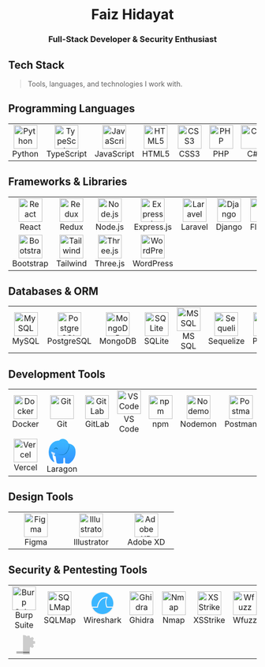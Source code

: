 <h1 align="center">Faiz Hidayat</h1>
<h3 align="center">Full-Stack Developer & Security Enthusiast</h3>

<h2 align="left" id="faiz-hidayat">Tech Stack</h2>

> Tools, languages, and technologies I work with.

## Programming Languages

<table>
  <tr>
    <td align="center" width="96">
      <a href="#faiz-hidayat">
        <img src="https://cdn.jsdelivr.net/gh/devicons/devicon@latest/icons/python/python-original.svg" width="48" height="48" alt="Python" />
      </a>
      <br>Python
    </td>
    <td align="center" width="96">
      <a href="#faiz-hidayat">
        <img src="https://cdn.jsdelivr.net/gh/devicons/devicon@latest/icons/typescript/typescript-original.svg" width="48" height="48" alt="TypeScript" />
      </a>
      <br>TypeScript
    </td>
    <td align="center" width="96">
      <a href="#faiz-hidayat">
        <img src="https://cdn.jsdelivr.net/gh/devicons/devicon@latest/icons/javascript/javascript-original.svg" width="48" height="48" alt="JavaScript" />
      </a>
      <br>JavaScript
    </td>
    <td align="center" width="96">
      <a href="#faiz-hidayat">
        <img src="https://cdn.jsdelivr.net/gh/devicons/devicon@latest/icons/html5/html5-original.svg" width="48" height="48" alt="HTML5" />
      </a>
      <br>HTML5
    </td>
    <td align="center" width="96">
      <a href="#faiz-hidayat">
        <img src="https://cdn.jsdelivr.net/gh/devicons/devicon@latest/icons/css3/css3-original.svg" width="48" height="48" alt="CSS3" />
      </a>
      <br>CSS3
    </td>
    <td align="center" width="96">
      <a href="#faiz-hidayat">
        <img src="https://cdn.jsdelivr.net/gh/devicons/devicon@latest/icons/php/php-original.svg" width="48" height="48" alt="PHP" />
      </a>
      <br>PHP
    </td>
    <td align="center" width="96">
      <a href="#faiz-hidayat">
        <img src="https://cdn.jsdelivr.net/gh/devicons/devicon@latest/icons/csharp/csharp-original.svg" width="48" height="48" alt="C#" />
      </a>
      <br>C#
    </td>
  </tr>
</table>

## Frameworks & Libraries

<table>
  <tr>
    <td align="center" width="96">
      <a href="#faiz-hidayat">
        <img src="https://cdn.jsdelivr.net/gh/devicons/devicon@latest/icons/react/react-original.svg" width="48" height="48" alt="React" />
      </a>
      <br>React
    </td>
    <td align="center" width="96">
      <a href="#faiz-hidayat">
        <img src="https://cdn.jsdelivr.net/gh/devicons/devicon@latest/icons/redux/redux-original.svg" width="48" height="48" alt="Redux" />
      </a>
      <br>Redux
    </td>
    <td align="center" width="96">
      <a href="#faiz-hidayat">
        <img src="https://cdn.jsdelivr.net/gh/devicons/devicon@latest/icons/nodejs/nodejs-original.svg" width="48" height="48" alt="Node.js" />
      </a>
      <br>Node.js
    </td>
    <td align="center" width="96">
      <a href="#faiz-hidayat">
        <img src="https://cdn.jsdelivr.net/gh/devicons/devicon@latest/icons/express/express-original.svg" width="48" height="48" alt="Express.js" />
      </a>
      <br>Express.js
    </td>
    <td align="center" width="96">
      <a href="#faiz-hidayat">
        <img src="https://cdn.jsdelivr.net/gh/devicons/devicon@latest/icons/laravel/laravel-original.svg" width="48" height="48" alt="Laravel" />
      </a>
      <br>Laravel
    </td>
    <td align="center" width="96">
      <a href="#faiz-hidayat">
        <img src="https://cdn.jsdelivr.net/gh/devicons/devicon@latest/icons/django/django-plain.svg" width="48" height="48" alt="Django" />
      </a>
      <br>Django
    </td>
    <td align="center" width="96">
      <a href="#faiz-hidayat">
        <img src="https://cdn.jsdelivr.net/gh/devicons/devicon@latest/icons/flutter/flutter-original.svg" width="48" height="48" alt="Flutter" />
      </a>
      <br>Flutter
    </td>
  </tr>
  <tr>
    <td align="center" width="96">
      <a href="#faiz-hidayat">
        <img src="https://cdn.jsdelivr.net/gh/devicons/devicon@latest/icons/bootstrap/bootstrap-original.svg" width="48" height="48" alt="Bootstrap" />
      </a>
      <br>Bootstrap
    </td>
    <td align="center" width="96">
      <a href="#faiz-hidayat">
        <img src="https://cdn.jsdelivr.net/gh/devicons/devicon@latest/icons/tailwindcss/tailwindcss-original-wordmark.svg" width="48" height="48" alt="Tailwind" />
      </a>
      <br>Tailwind
    </td>
    <td align="center" width="96">
      <a href="#faiz-hidayat">
        <img src="https://cdn.jsdelivr.net/gh/devicons/devicon@latest/icons/threejs/threejs-original.svg" width="48" height="48" alt="Three.js" />
      </a>
      <br>Three.js
    </td>
    <td align="center" width="96">
      <a href="#faiz-hidayat">
        <img src="https://cdn.jsdelivr.net/gh/devicons/devicon@latest/icons/wordpress/wordpress-plain.svg" width="48" height="48" alt="WordPress" />
      </a>
      <br>WordPress
    </td>
  </tr>
</table>

## Databases & ORM

<table>
  <tr>
    <td align="center" width="96">
      <a href="#faiz-hidayat">
        <img src="https://cdn.jsdelivr.net/gh/devicons/devicon@latest/icons/mysql/mysql-original.svg" width="48" height="48" alt="MySQL" />
      </a>
      <br>MySQL
    </td>
    <td align="center" width="96">
      <a href="#faiz-hidayat">
        <img src="https://cdn.jsdelivr.net/gh/devicons/devicon@latest/icons/postgresql/postgresql-original.svg" width="48" height="48" alt="PostgreSQL" />
      </a>
      <br>PostgreSQL
    </td>
    <td align="center" width="96">
      <a href="#faiz-hidayat">
        <img src="https://cdn.jsdelivr.net/gh/devicons/devicon@latest/icons/mongodb/mongodb-original.svg" width="48" height="48" alt="MongoDB" />
      </a>
      <br>MongoDB
    </td>
    <td align="center" width="96">
      <a href="#faiz-hidayat">
        <img src="https://cdn.jsdelivr.net/gh/devicons/devicon@latest/icons/sqlite/sqlite-original.svg" width="48" height="48" alt="SQLite" />
      </a>
      <br>SQLite
    </td>
    <td align="center" width="96">
      <a href="#faiz-hidayat">
        <img src="https://cdn.jsdelivr.net/gh/devicons/devicon@latest/icons/microsoftsqlserver/microsoftsqlserver-plain-wordmark.svg" width="48" height="48" alt="MS SQL" />
      </a>
      <br>MS SQL
    </td>
    <td align="center" width="96">
      <a href="#faiz-hidayat">
        <img src="https://cdn.jsdelivr.net/gh/devicons/devicon@latest/icons/sequelize/sequelize-original.svg" width="48" height="48" alt="Sequelize" />
      </a>
      <br>Sequelize
    </td>
    <td align="center" width="96">
      <a href="#faiz-hidayat">
        <img src="https://cdn.jsdelivr.net/gh/devicons/devicon@latest/icons/prisma/prisma-original.svg" width="48" height="48" alt="Prisma" />
      </a>
      <br>Prisma
    </td>
  </tr>
</table>

## Development Tools

<table>
  <tr>
    <td align="center" width="96">
      <a href="#faiz-hidayat">
        <img src="https://cdn.jsdelivr.net/gh/devicons/devicon@latest/icons/docker/docker-original.svg" width="48" height="48" alt="Docker" />
      </a>
      <br>Docker
    </td>
    <td align="center" width="96">
      <a href="#faiz-hidayat">
        <img src="https://cdn.jsdelivr.net/gh/devicons/devicon@latest/icons/git/git-original.svg" width="48" height="48" alt="Git" />
      </a>
      <br>Git
    </td>
    <td align="center" width="96">
      <a href="#faiz-hidayat">
        <img src="https://cdn.jsdelivr.net/gh/devicons/devicon@latest/icons/gitlab/gitlab-original.svg" width="48" height="48" alt="GitLab" />
      </a>
      <br>GitLab
    </td>
    <td align="center" width="96">
      <a href="#faiz-hidayat">
        <img src="https://cdn.jsdelivr.net/gh/devicons/devicon@latest/icons/vscode/vscode-original.svg" width="48" height="48" alt="VS Code" />
      </a>
      <br>VS Code
    </td>
    <td align="center" width="96">
      <a href="#faiz-hidayat">
        <img src="https://cdn.jsdelivr.net/gh/devicons/devicon@latest/icons/npm/npm-original-wordmark.svg" width="48" height="48" alt="npm" />
      </a>
      <br>npm
    </td>
    <td align="center" width="96">
      <a href="#faiz-hidayat">
        <img src="https://cdn.jsdelivr.net/gh/devicons/devicon@latest/icons/nodemon/nodemon-original.svg" width="48" height="48" alt="Nodemon" />
      </a>
      <br>Nodemon
    </td>
    <td align="center" width="96">
      <a href="#faiz-hidayat">
        <img src="https://cdn.jsdelivr.net/gh/devicons/devicon@latest/icons/postman/postman-original.svg" width="48" height="48" alt="Postman" />
      </a>
      <br>Postman
    </td>
  </tr>
  <tr>
    <td align="center" width="96">
      <a href="#faiz-hidayat">
        <img src="https://cdn.jsdelivr.net/gh/devicons/devicon@latest/icons/vercel/vercel-original.svg" width="48" height="48" alt="Vercel" />
      </a>
      <br>Vercel
    </td>
    <td align="center" width="96">
      <a href="#faiz-hidayat">
        <svg viewBox="-58.56999999999999 -59.93000000000002 908.27 797.3599999999999" xmlns="http://www.w3.org/2000/svg" width="2500" height="2217"><linearGradient id="a" gradientUnits="userSpaceOnUse" x1="400.117" x2="400.117" y1="22.293" y2="715"><stop offset=".018" stop-color="#3bb6ff"/><stop offset=".302" stop-color="#39afff"/><stop offset=".552" stop-color="#36a3ff"/><stop offset=".717" stop-color="#359fff"/><stop offset=".832" stop-color="#3398ff"/><stop offset=".964" stop-color="#3297ff"/></linearGradient><path d="M25.27 252.7c1.36-4.1 58.96-201.67 287.1-204.43 0 0 95.66-108.2 226 0 0 0 35.36 29.06 54.76 89.4 0 0 171.14 25.96 198.84 167.4 0 0 57.73 232.9-137.77 396.53 0 0-27.53 22.03-45.87 32.27 0 0-40.66.06-49.06 0-17.9-.14-29.2 0-45.47 0 0 0-25-8.94-26.03-37.5 0 0-2.1-99.34-1.54-116.5 0 0 .5-16.07-22.9-15.07 0 0-22.33-2.57-25.5 16.63 0 0-.53 102.47-1.03 120.64 0 0-1.57 30.23-35.37 31.7 0 0-121.16 3.66-137.26-2.07 0 0-28.07-5.2-30.17-31.73 0 0-22.9-135.2-27.03-177.27 0 0-76.97-42.67-92.57-54.1 0 0 5.2 137.77 53.03 196.03 0 0 8.34 7.3-8.33 17.67 0 0-6.23 5.2-12.5 2.13 0 0-205.17-114.6-129.6-407.1" fill="url(#a)"/><path d="M254.93 441.17s179 102.03 287.3-61.77c0 0 87.7-114.53 52.77-236.7 0 0 61.5 102.67-57.5 261.97.03.03-100.9 142.03-282.57 36.5z" fill="#069"/><path d="M184.1 417.1s12.77 59.1-26.5 77.7c0 0-89.33-36.8-80.3-104.77 0 0 2.8-16.96 19.43-6.56 0 0 39.54 21.5 70.74 27.7-.04 0 15.83 1.46 16.63 5.93z" fill="#cee6ff"/><path d="M159.3 317.2s13.47-57.57 64.3-53.93c0 0 43.2 1.16 44.73 60.56 0 .04-34.03-88.83-109.03-6.63z" fill="#069"/></svg>
      </a>
      <br>Laragon
    </td>
  </tr>
</table>

## Design Tools

<table>
  <tr>
    <td align="center" width="96">
      <a href="#faiz-hidayat">
        <img src="https://cdn.jsdelivr.net/gh/devicons/devicon@latest/icons/figma/figma-original.svg" width="48" height="48" alt="Figma" />
      </a>
      <br>Figma
    </td>
    <td align="center" width="96">
      <a href="#faiz-hidayat">
        <img src="https://cdn.jsdelivr.net/gh/devicons/devicon@latest/icons/illustrator/illustrator-plain.svg" width="48" height="48" alt="Illustrator" />
      </a>
      <br>Illustrator
    </td>
    <td align="center" width="96">
      <a href="#faiz-hidayat">
        <img src="https://cdn.jsdelivr.net/gh/devicons/devicon@latest/icons/xd/xd-original.svg" width="48" height="48" alt="Adobe XD" />
      </a>
      <br>Adobe XD
    </td>
  </tr>
</table>

## Security & Pentesting Tools

<table>
  <tr>
    <td align="center" width="96">
      <a href="#faiz-hidayat">
        <img src="https://www.dockhunt.com/_next/image?url=https%3A%2F%2Fdockhunt-images.nyc3.cdn.digitaloceanspaces.com%2Ff5f43386-11d9-4978-b8f0-1497a875881e&w=384&q=75" width="48" height="48" alt="Burp Suite" />
      </a>
      <br>Burp Suite
    </td>
    <td align="center" width="96">
      <a href="#faiz-hidayat">
        <img src="https://cdn.brandfetch.io/idha8gcsl6/w/807/h/417/theme/dark/logo.png?c=1dxbfHSJFAPEGdCLU4o5B" width="48" height="48" alt="SQLMap" />
      </a>
      <br>SQLMap
    </td>
    <td align="center" width="96">
      <a href="#faiz-hidayat">
        <svg enable-background="new 0 0 64 64" height="48" viewBox="0 0 48 48" width="48" xmlns="http://www.w3.org/2000/svg" xmlns:xlink="http://www.w3.org/1999/xlink"><linearGradient id="a" gradientUnits="userSpaceOnUse" x1="24.200474" x2="24.111375" y1=".990047" y2="48.034597"><stop offset="0" stop-color="#80b3ff"/><stop offset="1" stop-color="#298fc4"/></linearGradient><linearGradient id="b" gradientUnits="userSpaceOnUse" x1="23.717162" x2="24.250978" y1="46.748524" y2="1.140137"><stop offset="0" stop-color="#f2f2f2"/><stop offset="1" stop-color="#f9f9f9"/></linearGradient><circle cx="24" cy="24" fill="url(#a)" r="23.5"/><path d="m24 0c-13.243463 0-24 10.756537-24 24s10.756537 24 24 24 24-10.756537 24-24-10.756537-24-24-24zm0 1.9199219c12.205818 0 22.080078 9.8742601 22.080078 22.0800781 0 2.487579-.415464 4.875429-1.171875 7.105469h-11.009765c-.383001-.855-4.695344-10.719.472656-18.5.133-.234.16775-.52325.09375-.78125-.035-.16-.11275-.3125-.21875-.4375-.199-.211-.49225-.329453-.78125-.314453h-.001953v.001953c-9.316.141-14.529297 5.453-17.279297 10.625-2.516 4.734-2.896703 8.64825-2.970703 9.40625h-10.1210941c-.7564111-2.23004-1.171875-4.61789-1.171875-7.105469 0-12.205818 9.8742601-22.0800781 22.0800781-22.0800781zm8.023438 11.3710941c-4.461 8.93.222656 19.25.222656 19.25.035.043.078.086.125.125.172.254.469343.423453.777344.439453h10.96875c-3.465115 7.654201-11.160059 12.974609-20.117188 12.974609s-16.6520734-5.320408-20.1171875-12.974609h10.1113285c.285 0 .563-.12875.75-.34375.105-.125.18375-.277453.21875-.439453.004-.043.004-.086 0-.125 0 0 .469-4.738 3-9.5 2.363-4.441 6.564547-8.73425 14.060547-9.40625z" fill="url(#b)"/></svg>
      </a>
      <br>Wireshark
    </td>
    <td align="center" width="96">
      <a href="#faiz-hidayat">
        <img src="https://ghidra-sre.org/images/GHIDRA_1.png" width="48" height="48" alt="Ghidra" />
      </a>
      <br>Ghidra
    </td>
    <td align="center" width="96">
      <a href="#faiz-hidayat">
        <img src="https://cdn.brandfetch.io/idHnSFcYKj/w/400/h/400/theme/dark/icon.png?c=1dxbfHSJFAPEGdCLU4o5B" width="48" height="48" alt="Nmap" />
      </a>
      <br>Nmap
    </td>
    <td align="center" width="96">
      <a href="#faiz-hidayat">
        <img src="https://camo.githubusercontent.com/0899d46f6fbc9cbfaa378de3bc94c035e8189a3f6cd791581e2250969d223781/68747470733a2f2f696d6167652e6962622e636f2f637075596f412f7873737472696b652d6c6f676f2e706e67" width="48" height="48" alt="XSStrike" />
      </a>
      <br>XSStrike
    </td>
    <td align="center" width="96">
      <a href="#faiz-hidayat">
        <img src="https://www.kali.org/tools/wfuzz/images/wfuzz-logo.svg" width="48" height="48" alt="Wfuzz" />
      </a>
      <br>Wfuzz
    </td>
  </tr>
  <tr>
    <td align="center" width="96">
      <a href="#faiz-hidayat">
        <svg xmlns="http://www.w3.org/2000/svg" viewBox="0 0 48 48" width="48" height="48"><defs><filter id="a" width="1.073" height="1.086" x="-.037" y="-.042" style="color-interpolation-filters:sRGB"><feFlood flood-color="#000" flood-opacity=".498" result="flood"/><feComposite in="flood" in2="SourceGraphic" operator="in" result="composite1"/><feGaussianBlur in="composite1" result="blur" stdDeviation="5"/><feOffset dy=".7" result="offset"/><feComposite in="SourceGraphic" in2="offset" result="composite2"/></filter></defs><g style="filter:url(#a)" transform="translate(-11.38 -82.023) scale(.13625)"><path d="M243.67 877.597v32.01h97.944v-32.01z" style="color:#000;clip-rule:nonzero;display:inline;overflow:visible;visibility:visible;opacity:1;isolation:auto;mix-blend-mode:normal;color-interpolation:sRGB;color-interpolation-filters:linearRGB;solid-color:#000;solid-opacity:1;fill:gray;fill-opacity:1;fill-rule:nonzero;stroke:none;stroke-width:4.5;stroke-linecap:butt;stroke-linejoin:round;stroke-miterlimit:4;stroke-dasharray:none;stroke-dashoffset:0;stroke-opacity:1;color-rendering:auto;image-rendering:auto;shape-rendering:auto;text-rendering:auto;enable-background:accumulate"/><path d="M243.67 877.597h-97.945v32.01h97.945z" style="color:#000;clip-rule:nonzero;display:inline;overflow:visible;visibility:visible;opacity:1;isolation:auto;mix-blend-mode:normal;color-interpolation:sRGB;color-interpolation-filters:linearRGB;solid-color:#000;solid-opacity:1;fill:#b3b3b3;fill-opacity:1;fill-rule:nonzero;stroke:none;stroke-width:4.5;stroke-linecap:butt;stroke-linejoin:round;stroke-miterlimit:4;stroke-dasharray:none;stroke-dashoffset:0;stroke-opacity:1;color-rendering:auto;image-rendering:auto;shape-rendering:auto;text-rendering:auto;enable-background:accumulate"/><path d="M252.434 634.658c-2.93.024-5.857.226-8.764.606V882.17h102.825v-51.593c.341-2.2.646-4.394.83-6.139l.747-7.062 6.411-2.556 6.411-2.558 9.349 7.557c5.141 4.158 10.347 7.56 11.567 7.564 3.054.01 24.902-22.495 24.902-25.65 0-1.333-3.326-6.687-7.389-11.894l-7.386-9.468 2.329-5.442c1.28-2.993 2.662-5.815 3.068-6.27.405-.454 6.446-1.77 13.424-2.924l12.688-2.097.32-17.456c.191-10.425-.14-17.923-.822-18.615-.629-.638-6.644-1.996-13.365-3.017l-12.217-1.856-2.695-6.714-2.69-6.712 7.368-9.557c4.052-5.256 7.367-10.339 7.367-11.295 0-2.045-22.898-25.963-24.856-25.963-.735 0-5.86 3.457-11.39 7.684l-10.052 7.689-6.16-2.589-5.964-2.503-.197-.091-1.896-12.342c-1.043-6.79-2.458-13.03-3.145-13.869-.961-1.174-9.08-1.716-17.203-1.665-8.122.052-16.25.692-17.221 1.878-.695.849-1.895 5.904-2.85 11.686-13.78-15.039-33.095-23.61-53.344-23.673zm-8.764 269.373v16.911h102.825v-16.91z" style="color:#000;clip-rule:nonzero;display:inline;overflow:visible;visibility:visible;opacity:1;isolation:auto;mix-blend-mode:normal;color-interpolation:sRGB;color-interpolation-filters:linearRGB;solid-color:#000;solid-opacity:1;fill:#ccc;fill-opacity:1;fill-rule:nonzero;stroke:none;stroke-width:4.5;stroke-linecap:butt;stroke-linejoin:round;stroke-miterlimit:4;stroke-dasharray:none;stroke-dashoffset:0;stroke-opacity:1;color-rendering:auto;image-rendering:auto;shape-rendering:auto;text-rendering:auto;enable-background:accumulate"/><path d="M243.67 635.263a73.11 74.108 0 0 0-50.
